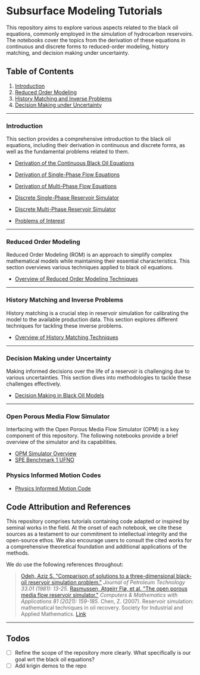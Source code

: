 # Subsurface Modeling Tutorials

This repository aims to explore various aspects related to the black oil equations, commonly employed in the simulation of hydrocarbon reservoirs. The notebooks cover the topics from the derivation of these equations in continuous and discrete forms to reduced-order modeling, history matching, and decision making under uncertainty.

## Table of Contents

1. [Introduction](#introduction)
2. [Reduced Order Modeling](#reduced-order-modeling)
3. [History Matching and Inverse Problems](#history-matching-and-inverse-problems)
4. [Decision Making under Uncertainty](#decision-making-under-uncertainty)



---

### Introduction

This section provides a comprehensive introduction to the black oil equations, including their derivation in continuous and discrete forms, as well as the fundamental problems related to them.

- [Derivation of the Continuous Black Oil Equations](https://colab.research.google.com/github/rfarell/Subsurface-Modeling-Tutorials/blob/main/notebooks/01_Introduction/01_01_Derivation_of_the_Continuous_Black_Oil_Equations.ipynb)
  
- [Derivation of Single-Phase Flow Equations](https://colab.research.google.com/github/rfarell/Subsurface-Modeling-Tutorials/blob/main/notebooks/01_Introduction/01_02_Derivation_of_Single_Phase_Flow_Equations.ipynb)
  
- [Derivation of Multi-Phase Flow Equations](https://colab.research.google.com/github/rfarell/Subsurface-Modeling-Tutorials/blob/main/notebooks/01_Introduction/01_03_Derivation_of_Multi_Phase_Flow_Equations.ipynb)
  
- [Discrete Single-Phase Reservoir Simulator](https://colab.research.google.com/github/rfarell/Subsurface-Modeling-Tutorials/blob/main/notebooks/01_Introduction/01_04_Discrete_Single_Phase_Reservoir_Simulator.ipynb)
  
- [Discrete Multi-Phase Reservoir Simulator](https://colab.research.google.com/github/rfarell/Subsurface-Modeling-Tutorials/blob/main/notebooks/01_Introduction/01_05_Discrete_Multi_Phase_Reservoir_Simulator.ipynb)
  
- [Problems of Interest](https://colab.research.google.com/github/rfarell/Subsurface-Modeling-Tutorials/blob/main/notebooks/01_Introduction/01_06_Problems_of_Interest.ipynb)

---

### Reduced Order Modeling

Reduced Order Modeling (ROM) is an approach to simplify complex mathematical models while maintaining their essential characteristics. This section overviews various techniques applied to black oil equations.

- [Overview of Reduced Order Modeling Techniques](https://colab.research.google.com/github/rfarell/Subsurface-Modeling-Tutorials/blob/main/notebooks/02_Reduced_Order_Modeling/02_01_Overview_of_Reduced_Order_Modeling_Techniques.ipynb)

---

### History Matching and Inverse Problems

History matching is a crucial step in reservoir simulation for calibrating the model to the available production data. This section explores different techniques for tackling these inverse problems.

- [Overview of History Matching Techniques](https://colab.research.google.com/github/rfarell/Subsurface-Modeling-Tutorials/blob/main/notebooks/03_History_Matching_and_Inverse_Problems/03_01_Overview_of_History_Matching_Techniques.ipynb)

---

### Decision Making under Uncertainty

Making informed decisions over the life of a reservoir is challenging due to various uncertainties. This section dives into methodologies to tackle these challenges effectively.

- [Decision Making in Black Oil Models](https://colab.research.google.com/github/rfarell/Subsurface-Modeling-Tutorials/blob/main/notebooks/04_Decision_Making_under_Uncertainty/04_01_Decision_Making_in_Black_Oil_Models.ipynb)

---

### Open Porous Media Flow Simulator
Interfacing with the Open Porous Media Flow Simulator (OPM) is a key component of this repository. The following notebooks provide a brief overview of the simulator and its capabilities.

- [OPM Simulator Overview](https://colab.research.google.com/github/rfarell/Subsurface-Modeling-Tutorials/blob/main/notebooks/05_Open_Porous_Media_Flow_Simulator/05_01_OPM_SPE_Benchmark1.ipynb)
- [SPE Benchmark 1 UFNO](https://colab.research.google.com/github/rfarell/Subsurface-Modeling-Tutorials/blob/main/notebooks/05_Open_Porous_Media_Flow_Simulator/05_02_OPM_SPE_Benchmark1_UFNO.ipynb)


### Physics Informed Motion Codes
- [Physics Informed Motion Code](https://colab.research.google.com/github/rfarell/Subsurface-Modeling-Tutorials/blob/main/notebooks/06_appendix/Physics_Informed_Motion_Codes.ipynb)


## Code Attribution and References

This repository comprises tutorials containing code adapted or inspired by seminal works in the field. At the onset of each notebook, we cite these sources as a testament to our commitment to intellectual integrity and the open-source ethos. We also encourage users to consult the cited works for a comprehensive theoretical foundation and additional applications of the methods.


We do use the following references throughout:
> [Odeh, Aziz S. "Comparison of solutions to a three-dimensional black-oil reservoir simulation problem."](https://onepetro.org/jpt/article-pdf/33/01/13/2229415/spe-9723-pa.pdf?casa_token=JYibD9xRM5IAAAAA:qSXB0PEO_qexB97bAwXMjwWo-tUTFLxn9XIvwCwlV1nPnquj2b662fvkk4NyiobYnggOWKJC) *Journal of Petroleum Technology 33.01 (1981): 13-25*.
> [Rasmussen, Atgeirr Flø, et al. "The open porous media flow reservoir simulator."](https://www.sciencedirect.com/science/article/pii/S0898122120302182) *Computers & Mathematics with Applications 81 (2021): 159-185*.
> Chen, Z. (2007). Reservoir simulation: mathematical techniques in oil recovery. Society for Industrial and Applied Mathematics. [Link](https://epubs.siam.org/doi/pdf/10.1137/1.9780898717075.fm)

---

## Todos
- [ ] Refine the scope of the repository more clearly. What specifically is our goal wrt the black oil equations?
- [ ] Add krigin demos to the repo